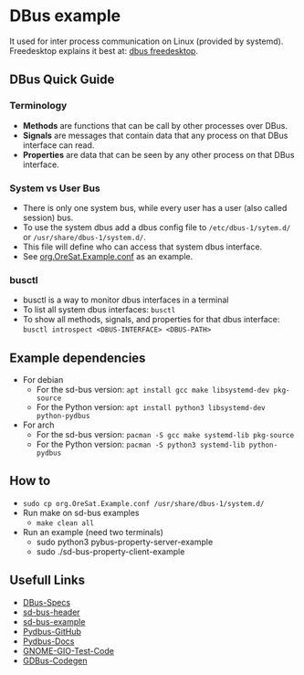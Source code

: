 # DBus example
It used for inter process communication on Linux (provided by systemd). 
Freedesktop explains it best at: [dbus freedesktop](https://www.freedesktop.org/wiki/Software/dbus/).

## DBus Quick Guide
### Terminology
- **Methods** are functions that can be call by other processes over DBus.
- **Signals** are messages that contain data that any process on that DBus interface can read.
- **Properties** are data that can be seen by any other process on that DBus interface.

### System vs User Bus
- There is only one system bus, while every user has a user (also called session) bus.
- To use the system dbus add a dbus config file to `/etc/dbus-1/sytem.d/` or `/usr/share/dbus-1/system.d/`.
- This file will define who can access that system dbus interface. 
- See [org.OreSat.Example.conf](org.OreSat.Example.conf) as an example.

### busctl
- busctl is a way to monitor dbus interfaces in a terminal
- To list all system dbus interfaces: `busctl`
- To show all methods, signals, and properties for that dbus interface: `busctl introspect <DBUS-INTERFACE> <DBUS-PATH>`


## Example dependencies
- For debian
    - For the sd-bus version: `apt install gcc make libsystemd-dev pkg-source`
    - For the Python version: `apt install python3 libsystemd-dev python-pydbus`
- For arch
    - For the sd-bus version: `pacman -S gcc make systemd-lib pkg-source`
    - For the Python version: `pacman -S python3 systemd-lib python-pydbus`

## How to
- `sudo cp org.OreSat.Example.conf /usr/share/dbus-1/system.d/`
- Run make on sd-bus examples
    - `make clean all`
- Run an example (need two terminals)
    - sudo python3 pybus-property-server-example
    - sudo ./sd-bus-property-client-example

## Usefull Links
 -  [DBus-Specs](https://dbus.freedesktop.org/doc/dbus-specification.html)
 -  [sd-bus-header](https://github.com/systemd/systemd/blob/master/src/systemd/sd-bus.h)
 -  [sd-bus-example](http://0pointer.net/blog/the-new-sd-bus-api-of-systemd.html)
 -  [Pydbus-GitHub](https://github.com/LEW21/pydbus)
 -  [Pydbus-Docs](https://pydbus.readthedocs.io/en/latest/)
 -  [GNOME-GIO-Test-Code](https://gitlab.gnome.org/GNOME/glib/tree/master/gio/tests)
 -  [GDBus-Codegen](https://developer.gnome.org/gio/stable/gdbus-codegen.html)


